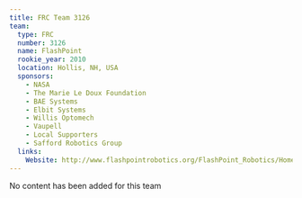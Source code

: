 ```yaml
---
title: FRC Team 3126
team:
  type: FRC
  number: 3126
  name: FlashPoint
  rookie_year: 2010
  location: Hollis, NH, USA
  sponsors:
    - NASA
    - The Marie Le Doux Foundation
    - BAE Systems
    - Elbit Systems
    - Willis Optomech
    - Vaupell
    - Local Supporters
    - Safford Robotics Group
  links:
    Website: http://www.flashpointrobotics.org/FlashPoint_Robotics/Home.html
---
```

No content has been added for this team